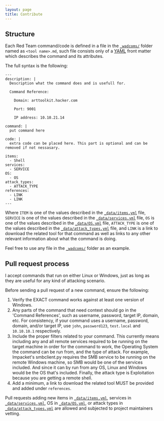 ```yaml
---
layout: page
title: Contribute
---
```


## Structure

Each Red Team command/code is defined in a file in the [`_wadcoms/`] folder named as `<tool name>.md`, such file consists only of a [YAML] front matter which describes the command and its attributes.

The full syntax is the following:

```
---
description: |
  Description what the command does and is usefull for.

  Command Reference:

  	Domain: arttoolkit.hacker.com

  	Port: 9001

  	IP address: 10.10.21.14
    
command: |
  put command here

code: |
  extra code can be placed here. This part is optional and can be removed if not nessasary. 

items:
  - Shell
services:
  - SERVICE
OS:
  - OS
attack_types:
  - ATTACK_TYPE
references:
  - LINK
  - LINK
---
```

Where `ITEM` is one of the values described in the [`_data/items.yml`] file, `SERVICE` is one of the values described in the [`_data/services.yml`] file, `OS` is one of the values described in the [`_data/OS.yml`] file, `ATTACK_TYPE` is one of the values described in the [`_data/attack_types.yml`] file, and `LINK` is a link to download the related tool for that command as well as links to any other relevant information about what the command is doing. 

Feel free to use any file in the [`_wadcoms/`] folder as an example.

## Pull request process

I accept commands that run on either Linux or Windows, just as long as they are useful for any kind of attacking scenario.

Before sending a pull request of a new command, ensure the following:

1. Verify the EXACT command works against at least one version of Windows.
2. Any parts of the command that need context should go in the 'Command References', such as username, password, target IP, domain, etc. For consistency, if your command uses a username, password, domain, and/or target IP, use `john`, `password123`, `test.local` and `10.10.10.1` respectively.
3. Include the proper filters related to your command. This currently means including any and all remote services required to be running on the target machine in order for the command to work, the Operating System the command can be run from, and the type of attack. For example, Impacket's smbclient.py requires the SMB service to be running on the remote Windows machine, so SMB would be one of the services included. And since it can by run from any OS, Linux and Windows would be the OS that's included. Finally, the attack type is Exploitation because you are getting a remote shell.
4. Add a minimum, a link to download the related tool MUST be provided and added under `references`.

Pull requests adding new items in [`_data/items.yml`], services in [`_data/services.yml`], OS in [`_data/OS.yml`], or attack types in [`_data/attack_types.yml`] are allowed and subjected to project maintainers vetting.

[YAML]: http://yaml.org/
[`_wadcoms/`]: https://github.com/arttoolkit/arttoolkit.github.io/tree/master/_wadcoms
[`_data/services.yml`]: https://github.com/arttoolkit/arttoolkit.github.io/blob/master/_data/services.yml
[`_data/items.yml`]: https://github.com/arttoolkit/arttoolkit.github.io/blob/master/_data/items.yml
[`_data/OS.yml`]: https://github.com/arttoolkit/arttoolkit.github.io/blob/master/_data/OS.yml
[`_data/attack_types.yml`]: https://github.com/arttoolkit/arttoolkit.github.io/blob/master/_data/attack_types.yml
